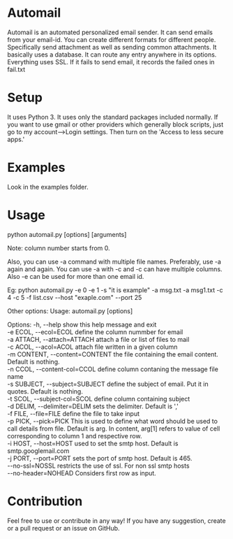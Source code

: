 # Automail
Automail is an automated personalized email sender. It can send emails from your email-id. You can create different formats for different people. Specifically send attachment as well as sending common attachments. It basically uses a database. It can route any entry anywhere in its options. Everything uses SSL. If it fails to send email, it records the failed ones in fail.txt
# Setup
It uses Python 3. It uses only the standard packages included normally.
If you want to use gmail or other providers which generally block scripts, just go to my account-->Login settings. Then turn on the 'Access to less secure apps.'
# Examples
Look in the examples folder.
# Usage
python automail.py [options] [arguments]

Note: column number starts from 0.

Also, you can use -a command with multiple file names. Preferably, use -a again and again. You can use -a with -c and -c can have multiple columns. Also -e can be used for more than one email id.

Eg: python automail.py -e 0 -e 1 -s "it is example" -a msg.txt -a msg1.txt -c 4 -c 5 -f list.csv --host "exaple.com" --port 25

Other options:
Usage: automail.py [options]

Options:
  -h, --help            show this help message and exit<br>
  -e ECOL, --ecol=ECOL  define the column nummber for email<br>
  -a ATTACH, --attach=ATTACH
                        attach a file or list of files to mail<br>
  -c ACOL, --acol=ACOL  attach file written in a given column<br>
  -m CONTENT, --content=CONTENT   the file containing the email content. Default is nothing.<br>
  -n CCOL, --content-col=CCOL       define column contaning the message file name<br>
  -s SUBJECT, --subject=SUBJECT      define the subject of email. Put it in quotes. Default is nothing.<br>
  -t SCOL, --subject-col=SCOL     define column containing subject<br>
  -d DELIM, --delimiter=DELIM       sets the delimiter. Default is ','<br>
  -f FILE, --file=FILE  define the file to take input<br>
  -p PICK, --pick=PICK  This is used to define what word should be used to
                        call details from file. Default is arg. In content,
                        arg[1] refers to value of cell corresponding to column
                        1 and respective row.<br>
  -i HOST, --host=HOST  used to set the smtp host. Default is
                        smtp.googlemail.com<br>
  -j PORT, --port=PORT  sets the port of smtp host. Default is 465.<br>
  --no-ssl=NOSSL        restricts the use of ssl. For non ssl smtp hosts<br>
  --no-header=NOHEAD    Considers first row as input.
# Contribution
Feel free to use or contribute in any way! If you have any suggestion, create or a pull request or an issue on GitHub.
